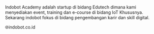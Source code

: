 Indobot Academy adalah startup di bidang Edutech dimana kami menyediakan event, training dan e-course di bidang IoT Khususnya. 
Sekarang indobot fokus di bidang pengembangan karir dan skill digital.

🌐indobot.co.id

